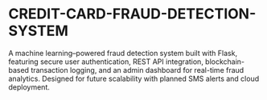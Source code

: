 # CREDIT-CARD-FRAUD-DETECTION-SYSTEM
 A machine learning–powered fraud detection system built with Flask, featuring secure user authentication, REST API integration, blockchain-based transaction logging, and an admin dashboard for real-time fraud analytics. Designed for future scalability with planned SMS alerts and cloud deployment.

